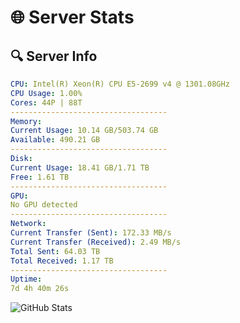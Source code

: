 # 🌐 Server Stats
## 🔍 Server Info
```yaml
CPU: Intel(R) Xeon(R) CPU E5-2699 v4 @ 1301.08GHz
CPU Usage: 1.00%
Cores: 44P | 88T
-----------------------------------
Memory:
Current Usage: 10.14 GB/503.74 GB
Available: 490.21 GB
-----------------------------------
Disk:
Current Usage: 18.41 GB/1.71 TB
Free: 1.61 TB
-----------------------------------
GPU:
No GPU detected
-----------------------------------
Network:
Current Transfer (Sent): 172.33 MB/s
Current Transfer (Received): 2.49 MB/s
Total Sent: 64.03 TB
Total Received: 1.17 TB
-----------------------------------
Uptime:
7d 4h 40m 26s
```
![GitHub Stats](https://img.shields.io/badge/Updated-2025-02-15_03:23:44-blue)